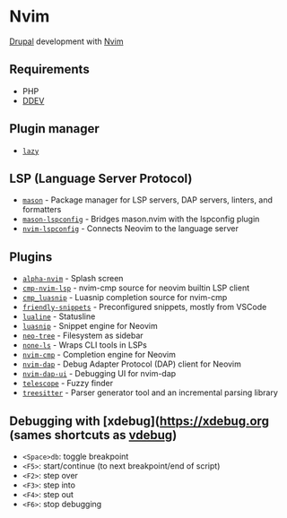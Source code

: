 # Nvim

[Drupal](https://www.drupal.org) development with [Nvim](https://neovim.io)

## Requirements
- PHP
- [DDEV](https://ddev.com)

## Plugin manager
- [`lazy`](https://github.com/folke/lazy.nvim)

## LSP (Language Server Protocol)
- [`mason`](https://github.com/williamboman/mason.nvim) - Package manager for LSP servers, DAP servers, linters, and formatters
- [`mason-lspconfig`](https://github.com/williamboman/mason-lspconfig.nvim) - Bridges mason.nvim with the lspconfig plugin
- [`nvim-lspconfig`](https://github.com/neovim/nvim-lspconfig) - Connects Neovim to the language server

## Plugins
- [`alpha-nvim`](https://github.com/goolord/alpha-nvim) - Splash screen
- [`cmp-nvim-lsp`](https://github.com/hrsh7th/cmp-nvim-lsp) - nvim-cmp source for neovim builtin LSP client
- [`cmp_luasnip`](https://github.com/saadparwaiz1/cmp_luasnip) - Luasnip completion source for nvim-cmp 
- [`friendly-snippets`](https://github.com/rafamadriz/friendly-snippets) - Preconfigured snippets, mostly from VSCode
- [`lualine`](https://github.com/nvim-lualine/lualine.nvim) - Statusline
- [`luasnip`](https://github.com/L3MON4D3/LuaSnip) - Snippet engine for Neovim
- [`neo-tree`](https://github.com/nvim-neo-tree/neo-tree.nvim) - Filesystem as sidebar
- [`none-ls`](https://github.com/nvimtools/none-ls.nvim) - Wraps CLI tools in LSPs
- [`nvim-cmp`](https://github.com/hrsh7th/nvim-cmp) - Completion engine for Neovim
- [`nvim-dap`](https://github.com/mfussenegger/nvim-dap) - Debug Adapter Protocol (DAP) client for Neovim
- [`nvim-dap-ui`](https://github.com/rcarriga/nvim-dap-ui) - Debugging UI for nvim-dap
- [`telescope`](https://github.com/nvim-telescope/telescope.nvim) - Fuzzy finder
- [`treesitter`](https://github.com/nvim-treesitter/nvim-treesitter) - Parser generator tool and an incremental parsing library

## Debugging with [xdebug](https://xdebug.org (sames shortcuts as [vdebug](https://github.com/vim-vdebug/vdebug))
- `<Space>db`: toggle breakpoint
- `<F5>`: start/continue (to next breakpoint/end of script)
- `<F2>`: step over
- `<F3>`: step into
- `<F4>`: step out
- `<F6>`: stop debugging
